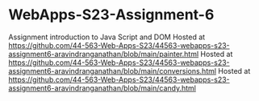 
# WebApps-S23-Assignment-6
Assignment introduction to Java Script and DOM
Hosted at https://github.com/44-563-Web-Apps-S23/44563-webapps-s23-assignment6-aravindranganathan/blob/main/painter.html
Hosted at https://github.com/44-563-Web-Apps-S23/44563-webapps-s23-assignment6-aravindranganathan/blob/main/conversions.html
Hosted at https://github.com/44-563-Web-Apps-S23/44563-webapps-s23-assignment6-aravindranganathan/blob/main/candy.html
